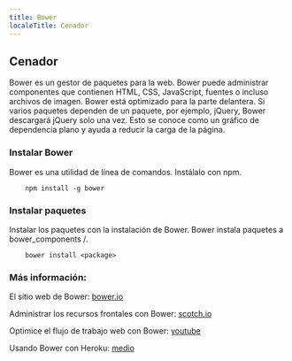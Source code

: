 ```yaml
---
title: Bower
localeTitle: Cenador
---
```

## Cenador

Bower es un gestor de paquetes para la web. Bower puede administrar componentes que contienen HTML, CSS, JavaScript, fuentes o incluso archivos de imagen. Bower está optimizado para la parte delantera. Si varios paquetes dependen de un paquete, por ejemplo, jQuery, Bower descargará jQuery solo una vez. Esto se conoce como un gráfico de dependencia plano y ayuda a reducir la carga de la página.

### Instalar Bower

Bower es una utilidad de línea de comandos. Instálalo con npm.

```shell
    npm install -g bower 
```

### Instalar paquetes

Instalar los paquetes con la instalación de Bower. Bower instala paquetes a bower\_components /.

```shell
    bower install <package> 
```

### Más información:

El sitio web de Bower: [bower.io](https://bower.io)

Administrar los recursos frontales con Bower: [scotch.io](https://scotch.io/tutorials/manage-front-end-resources-with-bower)

Optimice el flujo de trabajo web con Bower: [youtube](https://www.youtube.com/watch?v=Vs2wduoN9Ws)

Usando Bower con Heroku: [medio](https://hackernoon.com/using-bower-with-heroku-cdc791320c88)